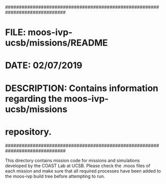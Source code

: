 ##############################################################################
# FILE:        moos-ivp-ucsb/missions/README
# DATE:        02/07/2019
# DESCRIPTION: Contains information regarding the moos-ivp-ucsb/missions
#              repository.
##############################################################################

This directory contains mission code for missions and simulations developed by
the COAST Lab at UCSB. Please check the .moos files of each mission and make
sure that all required processes have been added to the moos-ivp build tree
before attempting to run. 

